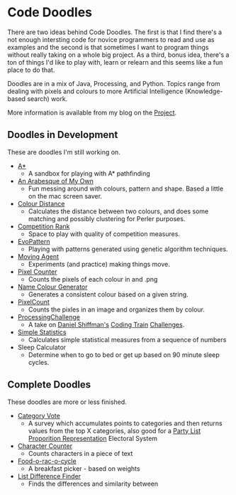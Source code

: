 # Code Doodles

There are two ideas behind Code Doodles. The first is that I find there's a not enough intersting code for novice programmers to read and use as examples and the second is that sometimes I want to program things without really taking on a whole big project. As a third, bonus idea, there's a ton of things I'd like to play with, learn or relearn and this seems like a fun place to do that.

Doodles are in a mix of Java, Processing, and Python. Topics range from dealing with pixels and colours to more Artificial Intelligence (Knowledge-based search) work.

More information is available from my blog on the [Project](https://excitedmaking.blogspot.com/search/label/Project%2021).

## Doodles in Development 

These are doodles I'm still working on.

* [A*](https://github.com/tjkendon/DoodleCode/tree/main/AStar)
   * A sandbox for playing with A* pathfinding 
* [An Arabesque of My Own](https://github.com/tjkendon/DoodleCode/tree/main/Arabesque)
   * Fun messing around with colours, pattern and shape. Based a little on the mac screen saver.
* [Colour Distance](https://github.com/tjkendon/DoodleCode/tree/main/ColourDistance)
   * Calculates the distance between two colours, and does some matching and possibly clustering for Perler purposes.
* [Competition Rank](https://github.com/tjkendon/DoodleCode/tree/main/CompetitionRank)
   * Space to play with quality of competition measures.  
* [EvoPattern](https://github.com/tjkendon/DoodleCode/tree/main/EvoPattern)
   * Playing with patterns generated using genetic algorithm techniques.
* [Moving Agent](https://github.com/tjkendon/DoodleCode/tree/main/MovingAgent)
   * Experiments (and practice) making things move.
* [Pixel Counter](https://github.com/tjkendon/DoodleCode/tree/main/PixelCount)
   * Counts the pixels of each colour in and .png
* [Name Colour Generator](https://github.com/tjkendon/DoodleCode/tree/main/NameColour)
   * Generates a consistent colour based on a given string.   
* [PixelCount](https://github.com/tjkendon/DoodleCode/tree/main/PixelCount)
   * Counts the pixles in an image and organizes them by colour.
* [ProcessingChallenge](https://github.com/tjkendon/DoodleCode/tree/main/PixelCount)
   * A take on [Daniel Shiffman's](https://github.com/shiffman) [Coding Train](https://thecodingtrain.com/) [Challenges](https://thecodingtrain.com/challenges).
* [Simple Statistics](https://github.com/tjkendon/DoodleCode/blob/main/SimpleStatistics/)
   * Calculates simple statistical measures from a sequence of numbers   
* Sleep Calculator
   * Determine when to go to bed or get up based on 90 minute sleep cycles.

## Complete Doodles

These doodles are more or less finished.

* [Category Vote](https://github.com/tjkendon/DoodleCode/tree/main/CategoryVote)
   * A survey which accumulates points to categories and then returns values from the top X categories, also good for a [Party List Proporition 
Representation](https://en.wikipedia.org/wiki/Party-list_proportional_representation) Electoral System 
* [Character Counter](https://github.com/tjkendon/DoodleCode/tree/main/CharacterCount)
   * Counts characters in a piece of text
* [Food-o-rac-o-cycle](https://github.com/tjkendon/DoodleCode/tree/main/Food-o-Rac-o-Cycle)
   * A breakfast picker - based on weights 
* [List Difference Finder](https://github.com/tjkendon/DoodleCode/tree/main/ListDifferenceFinder)
  * Finds the differences and similarity between


